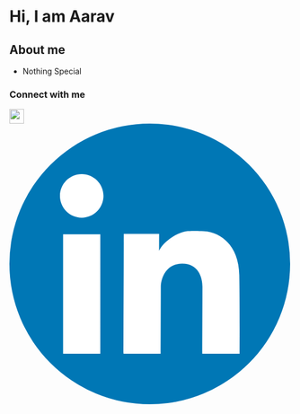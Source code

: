 # Hi, I am Aarav
## About me
- Nothing Special
### Connect with me
<a href="https://twitter.com/aaravjn">
  <img align="left" width="26px" src="https://cdn4.iconfinder.com/data/icons/social-media-icons-the-circle-set/48/twitter_circle-512.png" />
</a>
<a href="https://www.linkedin.com/in/aarav-jain-7b8a3a21b">
  <?xml version="1.0" ?><svg height="500" id="svg2" version="1.1" width="500" xmlns="http://www.w3.org/2000/svg" xmlns:cc="http://creativecommons.org/ns#" xmlns:dc="http://purl.org/dc/elements/1.1/" xmlns:inkscape="http://www.inkscape.org/namespaces/inkscape" xmlns:rdf="http://www.w3.org/1999/02/22-rdf-syntax-ns#" xmlns:sodipodi="http://sodipodi.sourceforge.net/DTD/sodipodi-0.dtd" xmlns:svg="http://www.w3.org/2000/svg"><defs id="defs4"/><g id="layer1" transform="translate(0,-552.36218)"><rect height="500" id="rect2990-1" rx="250" ry="250" style="fill:#0077b5;fill-opacity:1;stroke:none" width="500" x="0" y="552.36218"/><g id="layer1-9" transform="translate(-549.00515,80.294372)"/><g id="layer1-6" transform="translate(-575.71429,39.999999)"/><g id="layer1-92" transform="matrix(0.99533037,0,0,0.99716768,619.96997,-73.128637)"><g id="layer1-9-7" transform="translate(-1068,-236)"/></g><path d="M 128.76316,642.36224 C 107.34952,642.36224 90,659.75123 90,681.20435 c 0,21.45322 17.34952,38.8421 38.76316,38.8421 21.41364,0 38.76316,-17.38888 38.76316,-38.8421 0,-21.45312 -17.34952,-38.84211 -38.76316,-38.84211 z m 203.02631,101.13158 0,0.0263 c -4.37833,-0.0156 -8.62646,0.15968 -14.18421,0.44737 -12.18891,0.63097 -40.6558,13.83786 -51.07894,34.92106 0,-9.15329 0.10526,-17.55993 0.10526,-30.10527 -12.4852,0 -28.82418,0.0789 -62.94737,0.0789 0,38.30812 -0.42105,173.97085 -0.42105,213.5 l 66.07895,0 c 0,-23.44978 0.31578,-82.35285 0.31578,-119.34211 0,-12.42047 7.50808,-41.10526 38.31579,-41.10526 27.97383,0 35.81579,23.57737 35.81579,41.10526 0,38.52259 -0.28947,92.97632 -0.28947,119.34211 l 66.47368,0 c 0,-25.77235 0.23633,-95.77893 -0.55263,-139.94737 -0.95794,-53.62831 -33.53337,-76.50988 -62.76316,-78.31579 -6.01505,-0.37149 -10.49009,-0.5893 -14.86842,-0.60526 z m -236.210523,6.21053 0,212.55263 66.263163,0 0,-212.55263 -66.263163,0 z" id="rect2989-1-7" style="fill:#ffffff;fill-opacity:1;stroke:none"/></g></svg>
</a>
